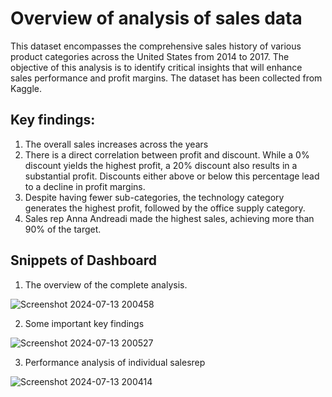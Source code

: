# **Overview of analysis of sales data**

This dataset encompasses the comprehensive sales history of various product categories across the United States from 2014 to 2017. The objective of this analysis is to identify critical insights that will enhance sales performance and profit margins.
The dataset has been collected from Kaggle.

## **Key findings:** 
1. The overall sales increases across the years
2. There is a direct correlation between profit and discount. While a 0% discount yields the highest profit, a 20% discount also results in a substantial profit. Discounts either above or below this percentage lead to a decline in profit margins.
3. Despite having fewer sub-categories, the technology category generates the highest profit, followed by the office supply category.
4.  Sales rep Anna Andreadi made the highest sales, achieving more than 90% of the target.

## **Snippets of Dashboard**

1. The overview of the complete analysis. 

![Screenshot 2024-07-13 200458](https://github.com/user-attachments/assets/6fbf7a30-a705-43bb-beac-baea982690bc)



2. Some important key findings

![Screenshot 2024-07-13 200527](https://github.com/user-attachments/assets/36d4cb1c-2d57-418c-87a1-247f81a30dd7)



3. Performance analysis of individual salesrep

![Screenshot 2024-07-13 200414](https://github.com/user-attachments/assets/9c4c4f5f-57fa-492f-bff9-d02ff3898179)

